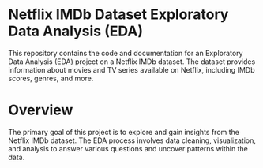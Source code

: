 # Netflix IMDb Dataset Exploratory Data Analysis (EDA)
This repository contains the code and documentation for an Exploratory Data Analysis (EDA) project on a Netflix IMDb dataset. The dataset provides information about movies and TV series available on Netflix, including IMDb scores, genres, and more.

# Overview
The primary goal of this project is to explore and gain insights from the Netflix IMDb dataset. The EDA process involves data cleaning, visualization, and analysis to answer various questions and uncover patterns within the data.
